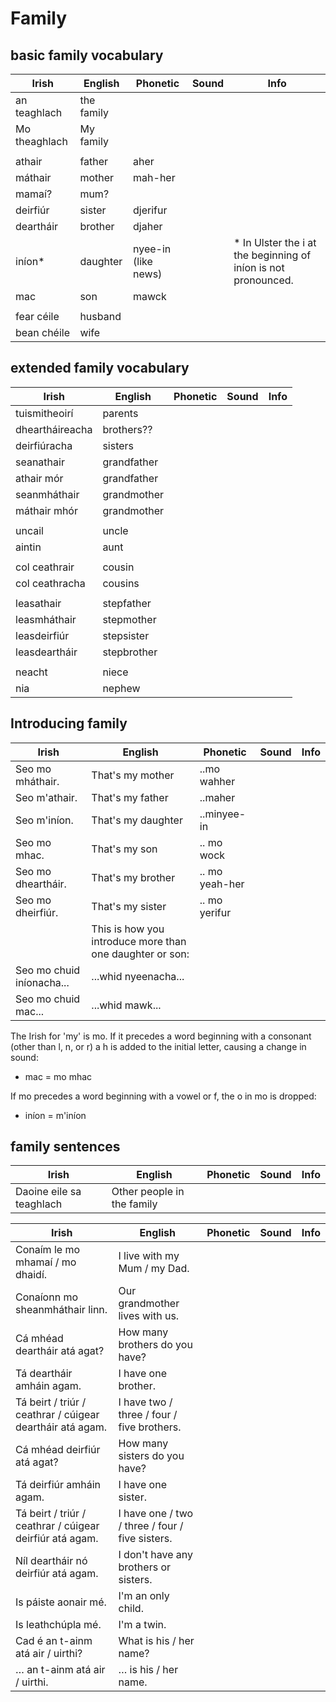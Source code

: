 # Family

## basic family vocabulary

|Irish|English|Phonetic|Sound|Info|
|------|-------|--------|-----|----|
|an teaghlach|the family
|Mo theaghlach| My family
||
|athair|father|aher
|máthair|mother|mah-her
|mamaí?|mum?
|deirfiúr|sister|djerifur
|deartháir|brother|djaher
|iníon* |daughter|nyee-in (like news)||* In Ulster the i at the beginning of iníon is not pronounced.
|mac |son|mawck
||
|fear céile	|husband
|bean chéile|wife

## extended family vocabulary

|Irish|English|Phonetic|Sound|Info|
|------|-------|--------|-----|----|
|tuismitheoirí	|parents
|dheartháireacha|brothers??
|deirfiúracha |sisters
|seanathair|grandfather
|athair mór	|grandfather
|seanmháthair|grandmother
|máthair mhór|grandmother
||
|uncail|uncle
|aintin|aunt
||
|col ceathrair|cousin
|col ceathracha	|cousins
||
|leasathair|stepfather
|leasmháthair|stepmother
|leasdeirfiúr|stepsister
|leasdeartháir|stepbrother
||
|neacht|niece
|nia|nephew

## Introducing family

|Irish|English|Phonetic|Sound|Info|
|------|-------|--------|-----|----|
|Seo mo mháthair.|That's my mother|..mo wahher
|Seo m'athair.|That's my father|..maher
|Seo m'iníon.|That's my daughter|..minyee-in
|Seo mo mhac.|That's my son|.. mo wock
|Seo mo dheartháir.|That's my brother|.. mo yeah-her
|Seo mo dheirfiúr.|That's my sister|.. mo yerifur
||This is how you introduce more than one daughter or son:
|Seo mo chuid iníonacha...|...whid nyeenacha...
|Seo mo chuid mac...|...whid mawk...

The Irish for 'my' is mo. If it precedes a word beginning with a consonant (other than l, n, or r) a h is added to the initial letter, causing a change in sound:

* mac = mo mhac

If mo precedes a word beginning with a vowel or f, the o in mo is dropped:

* iníon = m'iníon


## family sentences

|Irish|English|Phonetic|Sound|Info|
|------|-------|--------|-----|----|
|Daoine eile sa teaghlach|Other people in the family

|Irish|English|Phonetic|Sound|Info|
|------|-------|--------|-----|----|
|Conaím le mo mhamaí / mo dhaidí.|I live with my Mum / my Dad.
|Conaíonn mo sheanmháthair linn.|Our grandmother lives with us.
|Cá mhéad deartháir atá agat?|How many brothers do you have?
|Tá deartháir amháin agam.|I have one brother.
|Tá beirt / triúr / ceathrar / cúigear deartháir atá agam.|I have two / three / four / five brothers.
|Cá mhéad deirfiúr atá agat?|How many sisters do you have?
|Tá deirfiúr amháin agam.|I have one sister.
|Tá beirt / triúr / ceathrar / cúigear deirfiúr atá agam.|I have one / two / three / four / five sisters.
|Níl deartháir nó deirfiúr atá agam.|I don't have any brothers or sisters.
|Is páiste aonair mé.|I'm an only child.
|Is leathchúpla mé.|I'm a twin.
|Cad é an t-ainm atá air / uirthi?|What is his / her name?
|… an t-ainm atá air / uirthi.|… is his / her name.

